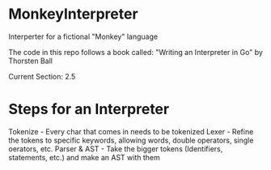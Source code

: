 # MonkeyInterpreter
Interperter for a fictional "Monkey" language

The code in this repo follows a book called: "Writing an Interpreter in Go" by Thorsten Ball

Current Section: 2.5


# Steps for an Interpreter
Tokenize - Every char that comes in needs to be tokenized
Lexer - Refine the tokens to specific keywords, allowing words, double operators, single oerators, etc.
Parser & AST - Take the bigger tokens (Identifiers, statements, etc.) and make an AST with them 